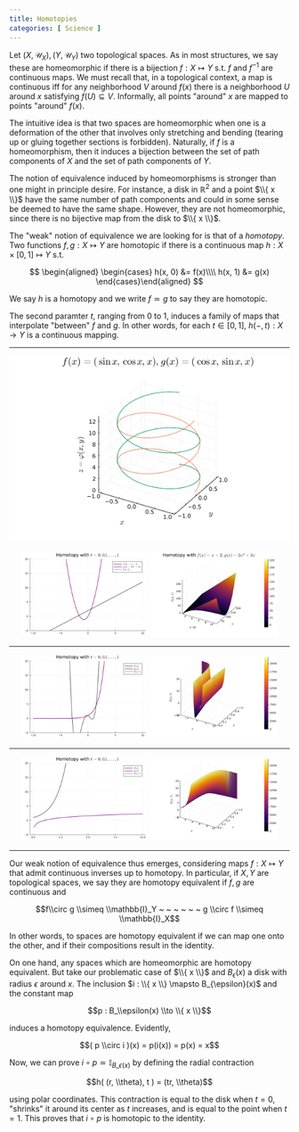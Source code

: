 ```yaml
---
title: Homotopies 
categories: [ Science ]
---
```


Let $(X, \mathcal{U}_X), (Y, \mathcal{U}_Y)$ two topological spaces. As
in most structures, we say these are homeomorphic if there is a
bijection $f : X
\mapsto Y$ s.t. $f$ and $f^{-1}$ are continuous maps. We must recall
that, in a topological context, a map is continuous iff for any
neighborhood $V$ around $f(x)$ there is a neighborhood $U$ around $x$
satisfying $f(U) \subseteq V$. Informally, all points \"around\" $x$ are
mapped to points \"around\" $f(x)$.

The intuitive idea is that two spaces are homeomorphic when one is a
deformation of the other that involves only stretching and bending
(tearing up or gluing together sections is forbidden). Naturally, if $f$
is a homeomorphism, then it induces a bijection between the set of path
components of $X$ and the set of path components of $Y$.

The notion of equivalence induced by homeomorphisms is stronger than one
might in principle desire. For instance, a disk in $\mathbb{R}^2$ and a
point $\\{ x \\}$ have the same number of path components and
could in some sense be deemed to have the same shape. However, they are
not homeomorphic, since there is no bijective map from the disk to
$\\{ x \\}$.

The \"weak\" notion of equivalence we are looking for is that of a
*homotopy*. Two functions $f, g : X \mapsto Y$ are homotopic if there is
a continuous map $h : X \times [0, 1] \mapsto Y$ s.t.

$$
\begin{aligned}
    \begin{cases}
        h(x, 0) &= f(x)\\\\
        h(x, 1) &= g(x)
    \end{cases}\end{aligned}
    $$

We say $h$ is a homotopy and we write $f \simeq g$ to say they are
homotopic.

The second paramter $t$, ranging from $0$ to $1$, induces a family of
maps that interpolate \"between\" $f$ and $g$. In other words, for each
$t \in [0, 1]$, $h(-, t) : X \to Y$ is a continuous mapping.

---

<p align="center">
  <img src="../Images/parametric.gif">
</p>

<p align="center">
  <img src="../Images/linear_quad_homotopy.gif" width="45%">
  <img src="../Images/surface_homotopy.png" width="45%">
</p>


---

<p align="center">
  <img src="../Images/poly_with_exp.gif" width="45%">
  <img src="../Images/poly_with_exp.png" width="45%">
</p>

---


<p align="center">
  <img src="../Images/log_with_exp.gif" width="45%">
  <img src="../Images/log_with_exp.png" width="45%">
</p>

---

Our weak notion of equivalence thus emerges, considering maps
$f : X \mapsto Y$ that admit continuous inverses up to homotopy. In
particular, if $X, Y$ are topological spaces, we say they are homotopy
equivalent if $f, g$ are continuous and

$$f\\circ g \\simeq \\mathbb{I}_Y ~ ~ ~ ~ ~ ~ g \\circ f \\simeq \\mathbb{I}_X$$

In other words, to spaces are homotopy equivalent if we can map one onto
the other, and if their compositions result in the identity.

On one hand, any spaces which are homeomorphic are homotopy equivalent.
But take our problematic case of $\\{ x \\}$ and
$B_\epsilon(x)$ a disk with radius $\epsilon$ around $x$. The inclusion
$i : \\{ x \\} \mapsto B_{\epsilon}(x)$ and the constant map

$$p : B_\\epsilon(x) \\to  \\{ x \\}$$

induces a homotopy equivalence. Evidently,

$$( p \\circ i )(x) = p(i(x)) = p(x) = x$$

Now, we can prove $i \circ p \simeq \mathbb{I}_{ B\_\epsilon(x) }$ by
defining the radial contraction

$$h( (r, \\theta), t ) = (tr, \\theta)$$

using polar coordinates. This contraction is equal to the disk when
$t = 0$, "shrinks" it around its center as $t$ increases, and is equal
to the point when $t = 1$. This proves that $i \circ p$ is homotopic to
the identity.
